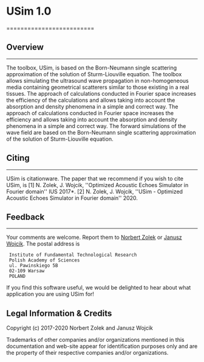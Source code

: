 # USim 1.0 

=========================

## Overview
--------
The toolbox, USim, is based on the Born-Neumann single scattering approximation of the solution of Sturm-Liouville equation. The toolbox allows simulating the ultrasound wave propagation in non-homogeneous media containing geometrical scatterers similar to those existing in a real tissues. The approach of calculations conducted in Fourier space increases the efficiency of the calculations and allows taking into account the absorption and density phenomena in a simple and correct way. The approach of calculations conducted in Fourier space increases the efficiency and allows taking into account the absorption and density phenomena in a simple and correct way. The forward simulations of the wave field are based on the Born-Neumann single scattering approximation of the solution of Sturm-Liouville equation. 

## Citing
------
USim is citationware. The paper that we recommend if you wish to cite USim, is 
[1] N. Zolek, J. Wojcik, ''Optimized Acoustic Echoes Simulator in Fourier domain'' IUS 2017*.
[2] N. Zolek, J. Wojcik, ''USim - Optimized Acoustic Echoes Simulator in Fourier domain'' 2020.


## Feedback
--------
Your comments are welcome. Report them to
[Norbert Zolek](mailto:nzolek@ippt.pan.pl) or [Janusz Wojcik](mailto:jwojcik@ippt.pan.pl).
The postal address is

```
 Institute of Fundamental Technological Research
 Polish Academy of Sciences
 ul. Pawinskiego 5B
 02-109 Warsaw
 POLAND
```

If you find this software useful, we would be delighted to hear about what application
you are using USim for!

Legal Information & Credits
---------------------------

Copyright (c) 2017-2020 Norbert Zolek and Janusz Wojcik

Trademarks of other companies and/or organizations mentioned in this documentation and web-site appear for identification purposes only and are the property of their respective companies and/or organizations.

